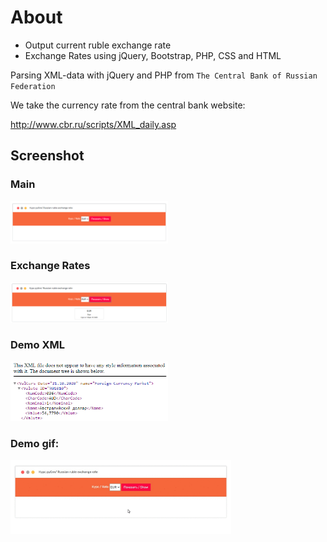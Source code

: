 # About  

- Output current ruble exchange rate       
- Exchange Rates using jQuery, Bootstrap, PHP, CSS and HTML    

Parsing XML-data with jQuery and PHP from ``` The Central Bank of Russian Federation ```  

We take the currency rate from the central bank website:  

http://www.cbr.ru/scripts/XML_daily.asp  

## Screenshot

### Main  
<img src="https://github.com/Art3m198/Exchange-Rates-Russian-ruble/blob/main/images/1.PNG" width="50%" height="50%">  

### Exchange Rates  
<img src="https://github.com/Art3m198/Exchange-Rates-Russian-ruble/blob/main/images/2.PNG" width="50%" height="50%">  

### Demo XML  
<img src="https://github.com/Art3m198/Exchange-Rates-Russian-ruble/blob/main/images/3.PNG" width="50%" height="50%">  

### Demo gif:  
<img src="https://github.com/Art3m198/Exchange-Rates-Russian-ruble/blob/main/images/4.gif" width="70%" height="70%">  

